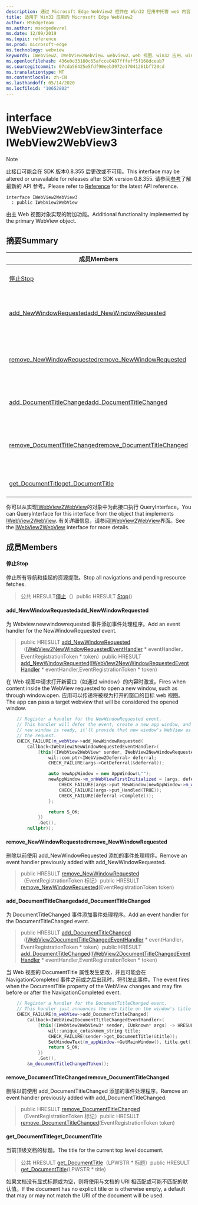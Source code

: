 ```yaml
---
description: 通过 Microsoft Edge WebView2 控件在 Win32 应用中托管 web 内容
title: 适用于 Win32 应用的 Microsoft Edge WebView2
author: MSEdgeTeam
ms.author: msedgedevrel
ms.date: 12/09/2019
ms.topic: reference
ms.prod: microsoft-edge
ms.technology: webview
keywords: IWebView2、IWebView2WebView、webview2、web 视图、win32 应用、win32、edge
ms.openlocfilehash: 436e0e33180c65afcce0487fffeff5f168dceab7
ms.sourcegitcommit: 07cda56425e5fdf90eeb3972e17041261bf720cd
ms.translationtype: MT
ms.contentlocale: zh-CN
ms.lasthandoff: 05/14/2020
ms.locfileid: "10652802"
---
```

# <span data-ttu-id="94b0a-104">interface IWebView2WebView3</span><span class="sxs-lookup"><span data-stu-id="94b0a-104">interface IWebView2WebView3</span></span> 

> [!NOTE]
> <span data-ttu-id="94b0a-105">此接口可能会在 SDK 版本0.8.355 后更改或不可用。</span><span class="sxs-lookup"><span data-stu-id="94b0a-105">This interface may be altered or unavailable for releases after SDK version 0.8.355.</span></span> <span data-ttu-id="94b0a-106">请参阅[参考](../../../webview2-api-reference.md)了解最新的 API 参考。</span><span class="sxs-lookup"><span data-stu-id="94b0a-106">Please refer to [Reference](../../../webview2-api-reference.md) for the latest API reference.</span></span>

```
interface IWebView2WebView3
  : public IWebView2WebView
```

<span data-ttu-id="94b0a-107">由主 Web 视图对象实现的附加功能。</span><span class="sxs-lookup"><span data-stu-id="94b0a-107">Additional functionality implemented by the primary WebView object.</span></span>

## <span data-ttu-id="94b0a-108">摘要</span><span class="sxs-lookup"><span data-stu-id="94b0a-108">Summary</span></span>

 <span data-ttu-id="94b0a-109">成员</span><span class="sxs-lookup"><span data-stu-id="94b0a-109">Members</span></span>                        | <span data-ttu-id="94b0a-110">描述</span><span class="sxs-lookup"><span data-stu-id="94b0a-110">Descriptions</span></span>
--------------------------------|---------------------------------------------
[<span data-ttu-id="94b0a-111">停止</span><span class="sxs-lookup"><span data-stu-id="94b0a-111">Stop</span></span>](#stop) | <span data-ttu-id="94b0a-112">停止所有导航和挂起的资源提取。</span><span class="sxs-lookup"><span data-stu-id="94b0a-112">Stop all navigations and pending resource fetches.</span></span>
[<span data-ttu-id="94b0a-113">add_NewWindowRequested</span><span class="sxs-lookup"><span data-stu-id="94b0a-113">add_NewWindowRequested</span></span>](#add_newwindowrequested) | <span data-ttu-id="94b0a-114">为 Webview.newwindowrequested 事件添加事件处理程序。</span><span class="sxs-lookup"><span data-stu-id="94b0a-114">Add an event handler for the NewWindowRequested event.</span></span>
[<span data-ttu-id="94b0a-115">remove_NewWindowRequested</span><span class="sxs-lookup"><span data-stu-id="94b0a-115">remove_NewWindowRequested</span></span>](#remove_newwindowrequested) | <span data-ttu-id="94b0a-116">删除以前使用 add_NewWindowRequested 添加的事件处理程序。</span><span class="sxs-lookup"><span data-stu-id="94b0a-116">Remove an event handler previously added with add_NewWindowRequested.</span></span>
[<span data-ttu-id="94b0a-117">add_DocumentTitleChanged</span><span class="sxs-lookup"><span data-stu-id="94b0a-117">add_DocumentTitleChanged</span></span>](#add_documenttitlechanged) | <span data-ttu-id="94b0a-118">为 DocumentTitleChanged 事件添加事件处理程序。</span><span class="sxs-lookup"><span data-stu-id="94b0a-118">Add an event handler for the DocumentTitleChanged event.</span></span>
[<span data-ttu-id="94b0a-119">remove_DocumentTitleChanged</span><span class="sxs-lookup"><span data-stu-id="94b0a-119">remove_DocumentTitleChanged</span></span>](#remove_documenttitlechanged) | <span data-ttu-id="94b0a-120">删除以前使用 add_DocumentTitleChanged 添加的事件处理程序。</span><span class="sxs-lookup"><span data-stu-id="94b0a-120">Remove an event handler previously added with add_DocumentTitleChanged.</span></span>
[<span data-ttu-id="94b0a-121">get_DocumentTitle</span><span class="sxs-lookup"><span data-stu-id="94b0a-121">get_DocumentTitle</span></span>](#get_documenttitle) | <span data-ttu-id="94b0a-122">当前顶级文档的标题。</span><span class="sxs-lookup"><span data-stu-id="94b0a-122">The title for the current top level document.</span></span>

<span data-ttu-id="94b0a-123">你可以从实现[IWebView2WebView](IWebView2WebView.md)的对象中为此接口执行 QueryInterface。</span><span class="sxs-lookup"><span data-stu-id="94b0a-123">You can QueryInterface for this interface from the object that implements [IWebView2WebView](IWebView2WebView.md).</span></span> <span data-ttu-id="94b0a-124">有关详细信息，请参阅[IWebView2WebView](IWebView2WebView.md)界面。</span><span class="sxs-lookup"><span data-stu-id="94b0a-124">See the [IWebView2WebView](IWebView2WebView.md) interface for more details.</span></span>

## <span data-ttu-id="94b0a-125">成员</span><span class="sxs-lookup"><span data-stu-id="94b0a-125">Members</span></span>

#### <span data-ttu-id="94b0a-126">停止</span><span class="sxs-lookup"><span data-stu-id="94b0a-126">Stop</span></span> 

<span data-ttu-id="94b0a-127">停止所有导航和挂起的资源提取。</span><span class="sxs-lookup"><span data-stu-id="94b0a-127">Stop all navigations and pending resource fetches.</span></span>

> <span data-ttu-id="94b0a-128">公共 HRESULT[停止](#stop)（）</span><span class="sxs-lookup"><span data-stu-id="94b0a-128">public HRESULT [Stop](#stop)()</span></span>

#### <span data-ttu-id="94b0a-129">add_NewWindowRequested</span><span class="sxs-lookup"><span data-stu-id="94b0a-129">add_NewWindowRequested</span></span> 

<span data-ttu-id="94b0a-130">为 Webview.newwindowrequested 事件添加事件处理程序。</span><span class="sxs-lookup"><span data-stu-id="94b0a-130">Add an event handler for the NewWindowRequested event.</span></span>

> <span data-ttu-id="94b0a-131">public HRESULT [add_NewWindowRequested](#add_newwindowrequested)（[IWebView2NewWindowRequestedEventHandler](IWebView2NewWindowRequestedEventHandler.md) \* eventHandler，EventRegistrationToken \* token）</span><span class="sxs-lookup"><span data-stu-id="94b0a-131">public HRESULT [add_NewWindowRequested](#add_newwindowrequested)([IWebView2NewWindowRequestedEventHandler](IWebView2NewWindowRequestedEventHandler.md) \* eventHandler,EventRegistrationToken \* token)</span></span>

<span data-ttu-id="94b0a-132">在 Web 视图中请求打开新窗口（如通过 window）的内容时激发。</span><span class="sxs-lookup"><span data-stu-id="94b0a-132">Fires when content inside the WebView requested to open a new window, such as through window.open.</span></span> <span data-ttu-id="94b0a-133">应用可以传递将被视为打开的窗口的目标 web 视图。</span><span class="sxs-lookup"><span data-stu-id="94b0a-133">The app can pass a target webview that will be considered the opened window.</span></span>

```cpp
    // Register a handler for the NewWindowRequested event.
    // This handler will defer the event, create a new app window, and then once the
    // new window is ready, it'll provide that new window's WebView as the response to
    // the request.
    CHECK_FAILURE(m_webView->add_NewWindowRequested(
        Callback<IWebView2NewWindowRequestedEventHandler>(
            [this](IWebView2WebView* sender, IWebView2NewWindowRequestedEventArgs* args) {
                wil::com_ptr<IWebView2Deferral> deferral;
                CHECK_FAILURE(args->GetDeferral(&deferral));

                auto newAppWindow = new AppWindow(L"");
                newAppWindow->m_onWebViewFirstInitialized = [args, deferral, newAppWindow]() {
                    CHECK_FAILURE(args->put_NewWindow(newAppWindow->m_webView.get()));
                    CHECK_FAILURE(args->put_Handled(TRUE));
                    CHECK_FAILURE(deferral->Complete());
                };

                return S_OK;
            })
            .Get(),
        nullptr));
```

#### <span data-ttu-id="94b0a-134">remove_NewWindowRequested</span><span class="sxs-lookup"><span data-stu-id="94b0a-134">remove_NewWindowRequested</span></span> 

<span data-ttu-id="94b0a-135">删除以前使用 add_NewWindowRequested 添加的事件处理程序。</span><span class="sxs-lookup"><span data-stu-id="94b0a-135">Remove an event handler previously added with add_NewWindowRequested.</span></span>

> <span data-ttu-id="94b0a-136">public HRESULT [remove_NewWindowRequested](#remove_newwindowrequested)（EventRegistrationToken 标记）</span><span class="sxs-lookup"><span data-stu-id="94b0a-136">public HRESULT [remove_NewWindowRequested](#remove_newwindowrequested)(EventRegistrationToken token)</span></span>

#### <span data-ttu-id="94b0a-137">add_DocumentTitleChanged</span><span class="sxs-lookup"><span data-stu-id="94b0a-137">add_DocumentTitleChanged</span></span> 

<span data-ttu-id="94b0a-138">为 DocumentTitleChanged 事件添加事件处理程序。</span><span class="sxs-lookup"><span data-stu-id="94b0a-138">Add an event handler for the DocumentTitleChanged event.</span></span>

> <span data-ttu-id="94b0a-139">public HRESULT [add_DocumentTitleChanged](#add_documenttitlechanged)（[IWebView2DocumentTitleChangedEventHandler](IWebView2DocumentTitleChangedEventHandler.md) \* eventHandler，EventRegistrationToken \* token）</span><span class="sxs-lookup"><span data-stu-id="94b0a-139">public HRESULT [add_DocumentTitleChanged](#add_documenttitlechanged)([IWebView2DocumentTitleChangedEventHandler](IWebView2DocumentTitleChangedEventHandler.md) \* eventHandler,EventRegistrationToken \* token)</span></span>

<span data-ttu-id="94b0a-140">当 Web 视图的 DocumentTitle 属性发生更改，并且可能会在 NavigationCompleted 事件之前或之后出现时，将引发此事件。</span><span class="sxs-lookup"><span data-stu-id="94b0a-140">The event fires when the DocumentTitle property of the WebView changes and may fire before or after the NavigationCompleted event.</span></span>

```cpp
    // Register a handler for the DocumentTitleChanged event.
    // This handler just announces the new title on the window's title bar.
    CHECK_FAILURE(m_webView->add_DocumentTitleChanged(
        Callback<IWebView2DocumentTitleChangedEventHandler>(
            [this](IWebView2WebView3* sender, IUnknown* args) -> HRESULT {
                wil::unique_cotaskmem_string title;
                CHECK_FAILURE(sender->get_DocumentTitle(&title));
                SetWindowText(m_appWindow->GetMainWindow(), title.get());
                return S_OK;
            })
            .Get(),
        &m_documentTitleChangedToken));
```

#### <span data-ttu-id="94b0a-141">remove_DocumentTitleChanged</span><span class="sxs-lookup"><span data-stu-id="94b0a-141">remove_DocumentTitleChanged</span></span> 

<span data-ttu-id="94b0a-142">删除以前使用 add_DocumentTitleChanged 添加的事件处理程序。</span><span class="sxs-lookup"><span data-stu-id="94b0a-142">Remove an event handler previously added with add_DocumentTitleChanged.</span></span>

> <span data-ttu-id="94b0a-143">public HRESULT [remove_DocumentTitleChanged](#remove_documenttitlechanged)（EventRegistrationToken 标记）</span><span class="sxs-lookup"><span data-stu-id="94b0a-143">public HRESULT [remove_DocumentTitleChanged](#remove_documenttitlechanged)(EventRegistrationToken token)</span></span>

#### <span data-ttu-id="94b0a-144">get_DocumentTitle</span><span class="sxs-lookup"><span data-stu-id="94b0a-144">get_DocumentTitle</span></span> 

<span data-ttu-id="94b0a-145">当前顶级文档的标题。</span><span class="sxs-lookup"><span data-stu-id="94b0a-145">The title for the current top level document.</span></span>

> <span data-ttu-id="94b0a-146">公共 HRESULT [get_DocumentTitle](#get_documenttitle)（LPWSTR \* 标题）</span><span class="sxs-lookup"><span data-stu-id="94b0a-146">public HRESULT [get_DocumentTitle](#get_documenttitle)(LPWSTR \* title)</span></span>

<span data-ttu-id="94b0a-147">如果文档没有显式标题或为空，则将使用与文档的 URI 相匹配或可能不匹配的默认值。</span><span class="sxs-lookup"><span data-stu-id="94b0a-147">If the document has no explicit title or is otherwise empty, a default that may or may not match the URI of the document will be used.</span></span>


